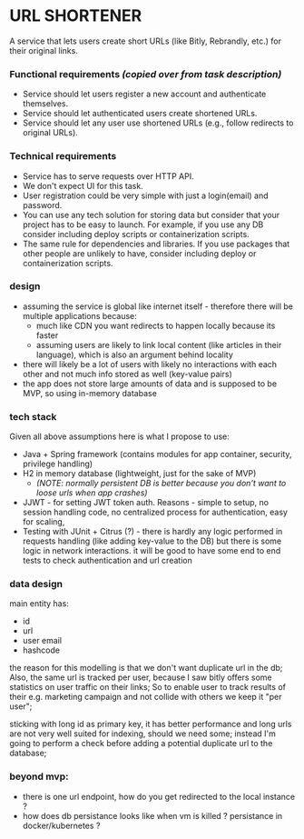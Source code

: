 # URL SHORTENER
A service that lets users create short URLs (like Bitly, Rebrandly, etc.) for their original links.


### Functional requirements *(copied over from task description)*
- Service should let users register a new account and authenticate themselves.
- Service should let authenticated users create shortened URLs.
- Service should let any user use shortened URLs (e.g., follow redirects to original URLs).
 
### Technical requirements

- Service has to serve requests over HTTP API.
- We don't expect UI for this task.
- User registration could be very simple with just a login(email) and password.
- You can use any tech solution for storing data but consider that your project has to be easy to launch. For example, if you use any DB consider including deploy scripts or containerization scripts.
- The same rule for dependencies and libraries. If you use packages that other people are unlikely to have, consider including deploy or containerization scripts.

### design
 - assuming the service is global like internet itself - therefore there will be multiple applications because:  
     - much like CDN you want redirects to happen locally because its faster
     - assuming users are likely to link local content (like articles in their language), which is also an argument behind locality 
 - there will likely be a lot of users with likely no interactions with each other and not much info stored as well (key-value pairs)
 - the app does not store large amounts of data and is supposed to be MVP, so using in-memory database 

### tech stack

Given all above assumptions here is what I propose to use:
 - Java + Spring framework (contains modules for app container, security, privilege handling)
 - H2 in memory database (lightweight, just for the sake of MVP)
   - *(NOTE: normally persistent DB is better because you don't want to loose urls when app crashes)*
 - JJWT - for setting JWT token auth. Reasons - simple to setup, no session handling code, no centralized process for authentication, easy for scaling,
 - Testing with JUnit + Citrus (?) - there is hardly any logic performed in requests handling (like adding key-value to the DB) but there is some logic in network interactions. 
   it will be good to have some end to end tests to check authentication and url creation

### data design

   main entity has:
   - id
   - url 
   - user email 
   - hashcode 
    
   the reason for this modelling is that we don't want duplicate url in the db; Also, the same url is tracked per user, because I saw bitly offers some statistics on user traffic on their links; So to enable 
   user to track results of their e.g. marketing campaign and not collide with others we keep it "per user";

   sticking with long id as primary key, it has better performance and long urls are not very well suited for indexing, should we need some; instead
   I'm going to perform a check before adding a potential duplicate url to the database;
   
   
### beyond mvp:
- there is one url endpoint, how do you get redirected to the local instance ?
- how does db persistance looks like when vm is killed ? persistance in docker/kubernetes ?

